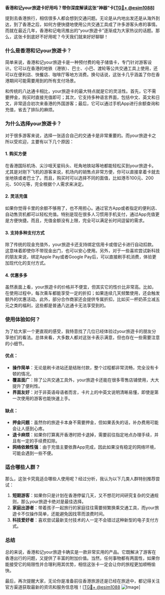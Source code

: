 **香港和记your旅遊卡好用吗？带你深度解读这张“神器”卡[[TG💪+ @esim1088](https://t.me/s/esim1088)]**

提到去香港旅行，相信很多人都会想到交通问题。无论是从内地出发还是从海外到达，到了香港之后，如何方便快捷地使用公共交通工具成了许多游客头疼的事情。而就在最近几年，香港和记电讯推出的“your旅遊卡”逐渐成为大家热议的话题。那么，这张卡到底好不好用呢？今天我们就来好好聊聊！

### **什么是香港和记your旅遊卡？**

简单来说，香港和记your旅遊卡是一种预付费的电子储值卡，专门针对游客设计。它可以在香港的地铁（港铁）、巴士、小巴、渡轮等公共交通工具上使用，还可以在便利店、快餐店、咖啡厅等地方消费。换句话说，这张卡几乎涵盖了你在香港期间可能需要用到的所有支付场景。

和传统的八达通卡相比，your旅遊卡的最大特点就是它的灵活性。首先，它不需要押金，购买时直接充值即可；其次，它支持多种语言界面，包括中文、英文和日文，非常适合初次来香港的外国游客；最后，它可以通过手机App进行余额查询和充值，省去了排队的麻烦。

### **为什么选择your旅遊卡？**

对于很多游客来说，选择一张适合自己的交通卡是非常重要的。而your旅遊卡之所以受欢迎，主要有以下几个原因：

#### **1. 购买方便**
在香港国际机场、尖沙咀天星码头、旺角地铁站等地都能轻松买到your旅遊卡。尤其是对刚下飞机的游客来说，机场内的销售点非常方便，你可以直接拿着卡就去坐地铁或者巴士了。而且，购买时可以选择不同的面值，比如港币100元、200元、500元等，完全根据个人需求来决定。

#### **2. 灵活充值**
如果你觉得卡里的余额不够用了，也不用担心。通过官方App或者指定的便利店、自动售货机都可以轻松充值。特别是现在很多人习惯用手机支付，通过App充值更是方便快捷。而且，充值金额没有上限，完全可以满足长时间逗留的需求。

#### **3. 支持多种支付方式**
除了传统的现金充值外，your旅遊卡还支持绑定信用卡或借记卡进行自动扣款。这意味着即使你不带现金出门，也可以安心使用。另外，对于一些喜欢尝试新科技的朋友来说，绑定Apple Pay或者Google Pay后，可以直接刷手机消费，体验更加现代化的支付方式。

#### **4. 优惠多多**
虽然表面上看，your旅遊卡的价格并不便宜，但其实它的性价比非常高。比如，在使用过程中，每次乘车都能享受一定的折扣；如果连续几天频繁使用，还会触发额外的优惠活动。此外，部分合作商家还会提供专属折扣，比如买一杯奶茶立减五元之类的福利，这些都是普通八达通卡无法享受到的。

### **使用体验如何？**

为了给大家一个更直观的感受，我特意找了几位已经体验过your旅遊卡的朋友分享他们的看法。总体来看，大多数人都对这张卡表示满意，但也存在一些需要注意的小细节。

#### **优点：**
- **操作简单**：无论是刷卡进站还是结账付款，整个过程都非常流畅，完全没有卡顿的情况。
- **覆盖面广**：除了公共交通工具外，your旅遊卡还能在很多零售店铺使用，大大提升了便利性。
- **界面友好**：对于非英语母语者而言，卡片上的中英文说明清晰易懂，即使是第一次使用的游客也能快速上手。

#### **缺点：**
- **押金问题**：虽然你的旅遊卡本身不需要押金，但如果丢失的话，补办费用可能会让人感到心疼。
- **退卡麻烦**：如果你打算离开香港时把卡退掉，需要前往指定地点办理手续，并且有一定的手续费扣除。
- **网络依赖性强**：由于充值主要依靠App完成，因此如果没有稳定的网络环境，可能会遇到一些不便。

### **适合哪些人群？**

那么，这张卡究竟适合哪些人使用呢？经过分析，我认为以下几类人群特别推荐尝试：

1. **短期游客**：如果你只是计划在香港停留几天，又不想花时间研究复杂的交通规则，那么your旅遊卡绝对是最佳选择。
2. **家庭出游者**：带着孩子一起旅行的家庭往往需要频繁换乘交通工具，而your旅遊卡不仅操作简单，还能避免因找零而浪费时间。
3. **科技爱好者**：喜欢尝试最新支付技术的人一定不会错过这种新型的电子支付方式。

### **总结**

总的来说，香港和记your旅遊卡确实是一款非常实用的产品。它既解决了游客在香港出行的问题，又提供了丰富的附加价值。当然，任何事物都有两面性，如果你能接受它的局限性并合理利用其优势，相信这张卡一定会让你的旅程更加顺畅愉快。

最后，再次提醒大家，无论你是准备前往香港旅游还是已经在旅途中，都记得关注官方渠道获取最新的资讯和服务信息哦！[[TG💪+ @esim1088](https://t.me/s/esim1088) ![Image](https://i.postimg.cc/4NQfJmqS/Snipaste-2025-05-13-00-14-12.png)]